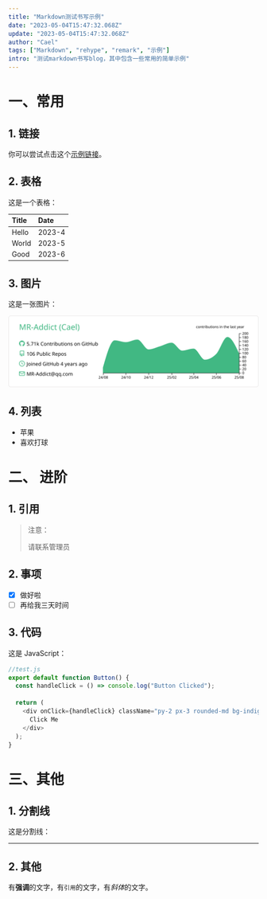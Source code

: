 ```yaml
---
title: "Markdown测试书写示例"
date: "2023-05-04T15:47:32.068Z"
update: "2023-05-04T15:47:32.068Z"
author: "Cael"
tags: ["Markdown", "rehype", "remark", "示例"]
intro: "测试markdown书写blog，其中包含一些常用的简单示例"
---
```


# 一、常用

## 1. 链接

你可以尝试点击这个[示例链接](https://example.com)。

## 2. 表格

这是一个表格：

| Title | Date   |
| :---- | :----- |
| Hello | 2023-4 |
| World | 2023-5 |
| Good  | 2023-6 |

## 3. 图片

这是一张图片：

![avatar](https://raw.githubusercontent.com/MR-Addict/MR-Addict/build/profile-summary-card-output/vue/0-profile-details.svg)

## 4. 列表

- 苹果
- 喜欢打球

# 二、 进阶

## 1. 引用

> 注意：
>
> 请联系管理员

## 2. 事项

- [x] 做好啦
- [ ] 再给我三天时间

## 3. 代码

这是 JavaScript：

```javascript
//test.js
export default function Button() {
  const handleClick = () => console.log("Button Clicked");

  return (
    <div onClick={handleClick} className="py-2 px-3 rounded-md bg-indigo-600 text-white">
      Click Me
    </div>
  );
}
```

# 三、其他

## 1. 分割线

这是分割线：

---

## 2. 其他

有**强调**的文字，有`引用`的文字，有*斜体*的文字。
